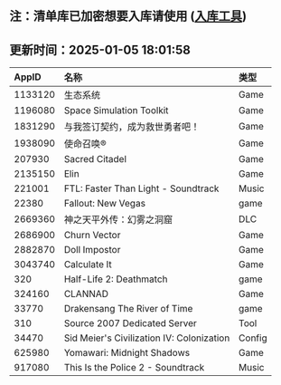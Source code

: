 ## 注：清单库已加密想要入库请使用 ([入库工具](https://github.com/BlankTMing/ManifestAutoUpdate/releases))

## 更新时间：2025-01-05 18:01:58
| AppID | 名称 | 类型  |
| :-------------------- | :----------------------------- | :----------- |
| 1133120 | 生态系统| Game |
| 1196080 | Space Simulation Toolkit| Game |
| 1831290 | 与我签订契约，成为救世勇者吧！| Game |
| 1938090 | 使命召唤®| Game |
| 207930 | Sacred Citadel| Game |
| 2135150 | Elin| Game |
| 221001 | FTL: Faster Than Light - Soundtrack| Music |
| 22380 | Fallout: New Vegas| game |
| 2669360 | 神之天平外传：幻雾之洞窟| DLC |
| 2686900 | Churn Vector| Game |
| 2882870 | Doll Impostor| Game |
| 3043740 | Calculate It| Game |
| 320 | Half-Life 2: Deathmatch| game |
| 324160 | CLANNAD| Game |
| 33770 | Drakensang The River of Time| game |
| 310 | Source 2007 Dedicated Server| Tool |
| 34470 | Sid Meier's Civilization IV: Colonization| Config |
| 625980 | Yomawari: Midnight Shadows| Game |
| 917080 | This Is the Police 2 - Soundtrack| Music |
